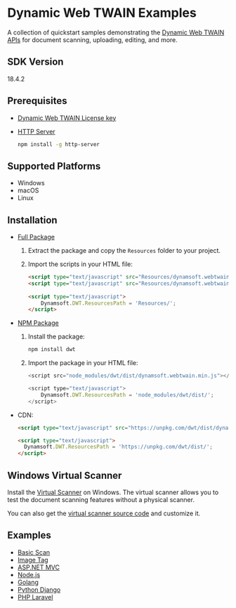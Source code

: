 # Dynamic Web TWAIN Examples
A collection of quickstart samples demonstrating the [Dynamic Web TWAIN APIs](https://www.dynamsoft.com/web-twain/overview/) for document scanning, uploading, editing, and more.

## SDK Version
18.4.2

## Prerequisites
- [Dynamic Web TWAIN License key](https://www.dynamsoft.com/customer/license/trialLicense?product=dwt)
- [HTTP Server](https://www.npmjs.com/package/http-server)
    
    ```bash
    npm install -g http-server
    ```
    
## Supported Platforms
- Windows
- macOS
- Linux

## Installation

- [Full Package](https://www.dynamsoft.com/web-twain/downloads/)
    1. Extract the package and copy the `Resources` folder to your project.
    
    2. Import the scripts in your HTML file:
        ```html
        <script type="text/javascript" src="Resources/dynamsoft.webtwain.initiate.js"></script>
        <script type="text/javascript" src="Resources/dynamsoft.webtwain.config.js"></script>
    
        <script type="text/javascript"> 
            Dynamsoft.DWT.ResourcesPath = 'Resources/';
        </script>
        ```
    
- [NPM Package](https://www.npmjs.com/package/dwt)

    1. Install the package:
        
        ```bash
        npm install dwt
        ```    

    2. Import the package in your HTML file:
        ```javascript
        <script src="node_modules/dwt/dist/dynamsoft.webtwain.min.js"></script>

        <script type="text/javascript"> 
            Dynamsoft.DWT.ResourcesPath = 'node_modules/dwt/dist/';
        </script>
        ```

- CDN: 
  ```html
  <script type="text/javascript" src="https://unpkg.com/dwt/dist/dynamsoft.webtwain.min.js"> </script>

  <script type="text/javascript"> 
    Dynamsoft.DWT.ResourcesPath = 'https://unpkg.com/dwt/dist/';
  </script>
  ```
    
## Windows Virtual Scanner 
Install the [Virtual Scanner](https://download.dynamsoft.com/tool/twainds.win32.installer.2.1.3.msi) on Windows. The virtual scanner allows you to test the document scanning features without a physical scanner.

You can also get the [virtual scanner source code](https://github.com/yushulx/windows-virtual-scanner) and customize it.

## Examples
- [Basic Scan](./examples/basic_scan/)
- [Image Tag](./examples/image_tag/)
- [ASP.NET MVC](./examples/asp_dotnet_upload/)
- [Node.js](./examples/node_upload/)
- [Golang](./examples/golang_upload/)
- [Python Django](./examples/python_upload/)
- [PHP Laravel](./examples/php_laravel/)